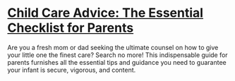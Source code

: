 
# [Child Care Advice: The Essential Checklist for Parents](https://www.mindhaste.com/t/child-care-advice/child-care-advice-the-essential-checklist-for-parents-357)

Are you a fresh mom or dad seeking the ultimate counsel on how to give your little one the finest care? Search no more! This indispensable guide for parents furnishes all the essential tips and guidance you need to guarantee your infant is secure, vigorous, and content.
    